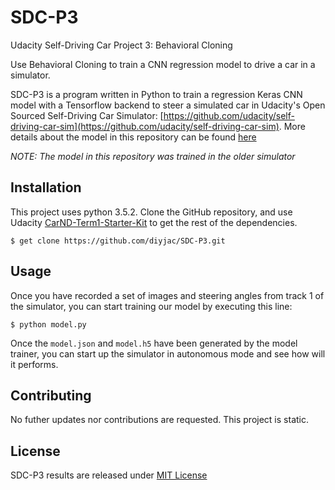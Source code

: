 SDC-P3
======
Udacity Self-Driving Car Project 3: Behavioral Cloning

Use Behavioral Cloning to train a CNN regression model to drive a car in a simulator.

SDC-P3 is a program written in Python to train a regression Keras CNN model with a Tensorflow backend to steer a simulated car in Udacity's Open Sourced Self-Driving Car Simulator: [https://github.com/udacity/self-driving-car-sim](https://github.com/udacity/self-driving-car-sim).  More details about the model in this repository can be found [here](./README-DETAILED.md)

*NOTE: The model in this repository was trained in the older simulator*

## Installation

This project uses python 3.5.2.  Clone the GitHub repository, and use Udacity [CarND-Term1-Starter-Kit](https://github.com/udacity/CarND-Term1-Starter-Kit) to get the rest of the dependencies.

```
$ get clone https://github.com/diyjac/SDC-P3.git
```

## Usage

Once you have recorded a set of images and steering angles from track 1 of the simulator, you can start training our model by executing this line:

```
$ python model.py
```

Once the `model.json` and `model.h5` have been generated by the model trainer, you can start up the simulator in autonomous mode and see how will it performs.

## Contributing

No futher updates nor contributions are requested.  This project is static.

## License

SDC-P3 results are released under [MIT License](./LICENSE)
